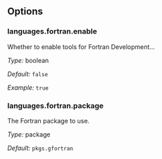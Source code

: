 [comment]: # (Do not edit this file as it is autogenerated. Go to docs/individual-docs if you want to make edits.)


[comment]: # (Please add your documentation on top of this line)

## Options

### languages\.fortran\.enable

Whether to enable tools for Fortran Development…



*Type:*
boolean



*Default:*
` false `



*Example:*
` true `



### languages\.fortran\.package



The Fortran package to use\.



*Type:*
package



*Default:*
` pkgs.gfortran `
